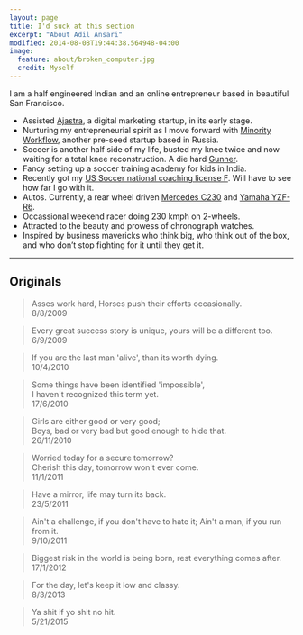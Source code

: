 ```yaml
---
layout: page
title: I'd suck at this section
excerpt: "About Adil Ansari"
modified: 2014-08-08T19:44:38.564948-04:00
image:
  feature: about/broken_computer.jpg
  credit: Myself
---
```


I am a half engineered Indian and an online entrepreneur based in beautiful San Francisco.

* Assisted [Ajastra](http://www.ajastra.com), a digital marketing startup, in its early stage.
* Nurturing my entrepreneurial spirit as I move forward with [Minority Workflow](http://www.minorityapp.com), another pre-seed startup based in Russia.
* Soccer is another half side of my life, busted my knee twice and now waiting for a total knee reconstruction. A die hard [Gunner](http://www.arsenal.com).
* Fancy setting up a soccer training academy for kids in India.
* Recently got my [US Soccer national coaching license F](https://farm1.staticflickr.com/379/19656719394_14037ed169_b.jpg). Will have to see how far I go with it.
* Autos. Currently, a rear wheel driven [Mercedes C230](http://farm9.staticflickr.com/8823/17886112075_b2f611776a_h.jpg) and [Yamaha YZF-R6](https://farm1.staticflickr.com/688/21142235836_74c6c76397_h.jpg).
* Occassional weekend racer doing 230 kmph on 2-wheels.
* Attracted to the beauty and prowess of chronograph watches.
* Inspired by business mavericks who think big, who think out of the box, and who don’t stop fighting for it until they get it.

---

## Originals

>Asses work hard, Horses push their efforts occasionally.<br />
8/8/2009

>Every great success story is unique, yours will be a different too. <br />
6/9/2009

>If you are the last man 'alive', than its worth dying.<br />
10/4/2010

>Some things have been identified 'impossible',<br />
I haven't recognized this term yet. <br />
17/6/2010

>Girls are either good or very good; <br />
Boys, bad or very bad but good enough to hide that. <br />
26/11/2010

>Worried today for a secure tomorrow?<br />
Cherish this day, tomorrow won't ever come.<br />
11/1/2011

>Have a mirror, life may turn its back.<br />
23/5/2011

>Ain't a challenge, if you don't have to hate it; Ain't a man, if you run from it.<br />
9/10/2011

>Biggest risk in the world is being born, rest everything comes after.<br />
17/1/2012

>For the day, let's keep it low and classy.<br />
8/3/2013

>Ya shit if yo shit no hit.<br />
5/21/2015

[^1]: Example: *domain.com/category-name/post-title*